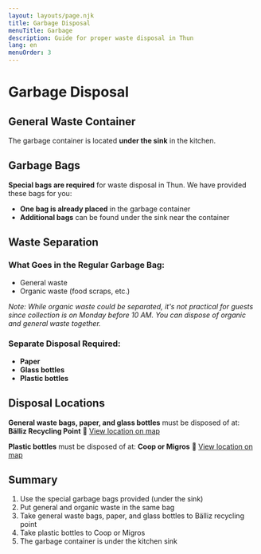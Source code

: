 ```yaml
---
layout: layouts/page.njk
title: Garbage Disposal
menuTitle: Garbage
description: Guide for proper waste disposal in Thun
lang: en
menuOrder: 3
---
```


# Garbage Disposal

## General Waste Container

The garbage container is located **under the sink** in the kitchen.

## Garbage Bags

**Special bags are required** for waste disposal in Thun. We have provided these bags for you:

- **One bag is already placed** in the garbage container
- **Additional bags** can be found under the sink near the container

## Waste Separation

### What Goes in the Regular Garbage Bag:
- General waste
- Organic waste (food scraps, etc.)

*Note: While organic waste could be separated, it's not practical for guests since collection is on Monday before 10 AM. You can dispose of organic and general waste together.*

### Separate Disposal Required:
- **Paper**
- **Glass bottles**
- **Plastic bottles**

## Disposal Locations

**General waste bags, paper, and glass bottles** must be disposed of at:
**Bälliz Recycling Point**
📍 [View location on map](https://maps.app.goo.gl/m4QvC4XodAk1y86y5)

**Plastic bottles** must be disposed of at:
**Coop or Migros**
📍 [View location on map](https://maps.app.goo.gl/5oHWfakcm4CrrTVv5)

## Summary

1. Use the special garbage bags provided (under the sink)
2. Put general and organic waste in the same bag
3. Take general waste bags, paper, and glass bottles to Bälliz recycling point
4. Take plastic bottles to Coop or Migros
5. The garbage container is under the kitchen sink